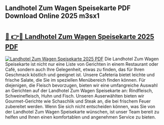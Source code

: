 ## Landhotel Zum Wagen Speisekarte PDF Download Online 2025 m3sx1

# <h2><a href="http://gc9nys.nevu.top/?p=Landhotel+Zum+Wagen+Speisekarte">🔗 👉🔴 Landhotel Zum Wagen Speisekarte 2025 PDF</a></h2>

[![Landhotel Zum Wagen Speisekarte 2025 PDF](https://i.imgur.com/dBaPXMq.png)](http://gc9nys.nevu.top/?p=Landhotel+Zum+Wagen+Speisekarte)
Die Landhotel Zum Wagen Speisekarte ist nicht nur eine Liste von Gerichten in einem Restaurant oder Café, sondern auch Ihre Gelegenheit, etwas zu finden, das für Ihren Geschmack köstlich und geeignet ist. Unsere Cafeteria bietet leichte und frische Salate, die Sie im speziellen Menübereich finden können. Für diejenigen, die Fleisch bevorzugen, bieten wir eine umfangreiche Auswahl an Gerichten auf der Landhotel Zum Wagen Speisekarte an: Rindfleisch, Schweinefleisch, Huhn und Fisch. Unseren Auserwählten bieten wir Gourmet-Gerichte wie Schaschlik und Steak an, die bei frischem Feuer zubereitet werden. Wenn Sie sich nicht entscheiden können, was Sie von der Landhotel Zum Wagen Speisekarte wünschen, ist unser Team bereit zu helfen und Ihnen einen komfortablen und angenehmen Service zu bieten.
